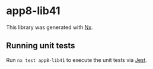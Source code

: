 # app8-lib41

This library was generated with [Nx](https://nx.dev).

## Running unit tests

Run `nx test app8-lib41` to execute the unit tests via [Jest](https://jestjs.io).
